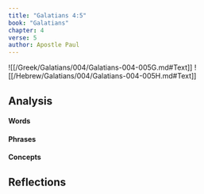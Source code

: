 ```yaml
---
title: "Galatians 4:5"
book: "Galatians"
chapter: 4
verse: 5
author: Apostle Paul
---
```

![[/Greek/Galatians/004/Galatians-004-005G.md#Text]]
![[/Hebrew/Galatians/004/Galatians-004-005H.md#Text]]

## Analysis

#### Words

#### Phrases

#### Concepts

## Reflections
